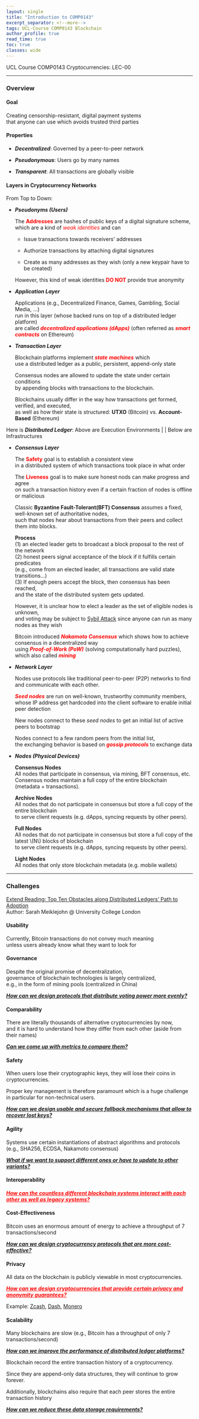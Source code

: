 ```yaml
---
layout: single
title: "Introduction to COMP0143"
excerpt_separator: <!--more-->
tags: UCL-Course COMP0143 Blockchain
author_profile: true
read_time: true
toc: true
classes: wide
---
```


UCL Course COMP0143 Cryptocurrencies: LEC-00

<!--more-->

---
### Overview

#### Goal

Creating censorship-resistant, digital payment systems  
that anyone can use which avoids trusted third parties

#### Properties

- ***Decentralized***: Governed by a peer-to-peer network

- ***Pseudonymous***: Users go by many names

- ***Transparent***: All transactions are globally visible

#### Layers in Cryptocurrency Networks

From Top to Down:

- ***Pseudonyms (Users)***

    The **<span style="color:Red">Addresses</span>** are hashes of public keys of a digital signature scheme,  
    which are a kind of *<span style="color:Red">weak identities</span>* and can

    - Issue transactions towards receivers' addresses
  
    - Authorize transactions by attaching digital signatures

    - Create as many addresses as they wish (only a new keypair have to be created)

    However, this kind of weak identities **<span style="color:Red">DO NOT</span>** provide true anonymity

- ***Application Layer***

    Applications (e.g., Decentralized Finance, Games, Gambling, Social Media, ...)  
    run in this layer (whose backed runs on top of a distributed ledger platform)  
    are called ***<span style="color:Red">decentralized applications (dApps)</span>*** (often referred as ***<span style="color:Red">smart contracts</span>*** on Ethereum)

- ***Transaction Layer***

    Blockchain platforms implement ***<span style="color:Red">state machines</span>*** which  
    use a distributed ledger as a public, persistent, append-only state

    Consensus nodes are allowed to update the state under certain conditions  
    by appending blocks with transactions to the blockchain.

    Blockchains usually differ in the way how transactions get formed, verified, and executed,  
    as well as how their state is structured: **UTXO** (Bitcoin) vs. **Account-Based** (Ethereum)

Here is ***Distributed Ledger***: Above are Execution Environments \| \| Below are Infrastructures

- ***Consensus Layer***

    The **<span style="color:Red">Safety</span>** goal is to establish a consistent view  
    in a distributed system of which transactions took place in what order

    The **<span style="color:Red">Liveness</span>** goal is to make sure honest nods can make progress and agree  
    on such a transaction history even if a certain fraction of nodes is offline or malicious

    Classic **Byzantine Fault-Tolerant(BFT) Consensus** assumes a fixed, well-known set of authoritative nodes,  
    such that nodes hear about transactions from their peers and collect them into blocks.

    **Process**  
    (1) an elected leader gets to broadcast a block proposal to the rest of the network  
    (2) honest peers signal acceptance of the block if it fulfills certain predicates  
    (e.g., come from an elected leader, all transactions are valid state transitions...)  
    (3) If enough peers accept the block, then consensus has been reached,  
    and the state of the distributed system gets updated.

    However, it is unclear how to elect a leader as the set of eligible nodes is unknown,  
    and voting may be subject to [Sybil Attack](https://en.wikipedia.org/wiki/Sybil_attack) since anyone can run as many nodes as they wish

    Bitcoin introduced ***<span style="color:Red">Nakamoto Consensus</span>*** which shows how to achieve consensus in a decentralized way  
    using ***<span style="color:Red">Proof-of-Work (PoW)</span>*** (solving computationally hard puzzles), which also called ***<span style="color:Red">mining</span>***

- ***Network Layer***

    Nodes use protocols like traditional peer-to-peer (P2P) networks to find and communicate with each other.

    ***<span style="color:Red">Seed nodes</span>*** are run on well-known, trustworthy community members,  
    whose IP address get hardcoded into the client software to enable initial peer detection

    New nodes connect to these *seed nodes* to get an initial list of active peers to bootstrap

    Nodes connect to a few random peers from the initial list,   
    the exchanging behavior is based on ***<span style="color:Red">gossip protocols</span>*** to exchange data


- ***Nodes (Physical Devices)***

    **Consensus Nodes**  
    All nodes that participate in consensus, via mining, BFT consensus, etc.  
    Consensus nodes maintain a full copy of the entire blockchain (metadata + transactions).

    **Archive Nodes**  
    All nodes that do not participate in consensus but store a full copy of the entire blockchain  
    to serve client requests (e.g. dApps, syncing requests by other peers).

    **Full Nodes**  
    All nodes that do not participate in consensus but store a full copy of the latest \\(N\\) blocks of blockchain  
    to serve client requests (e.g. dApps, syncing requests by other peers).

    **Light Nodes**  
    All nodes that only store blockchain metadata (e.g. mobile wallets)

---
### Challenges

[Extend Reading: Top Ten Obstacles along Distributed Ledgers’ Path to Adoption](https://smeiklej.com/files/topten.pdf)  
Author: Sarah Meiklejohn @ University College London

#### Usability

Currently, Bitcoin transactions do not convey much meaning  
unless users already know what they want to look for

#### Governance

Despite the original promise of decentralization,  
governance of blockchain technologies is largely centralized,  
e.g., in the form of mining pools (centralized in China)

***<u>How can we design protocols that distribute voting power more evenly?</u>***

#### Comparability

There are literally thousands of alternative cryptocurrencies by now,  
and it is hard to understand how they differ from each other (aside from their names)

***<u>Can we come up with metrics to compare them?</u>***

#### Safety

When users lose their cryptographic keys, they will lose their coins in cryptocurrencies.

Proper key management is therefore paramount which is a huge challenge in particular for non-technical users.

***<u>How can we design usable and secure fallback mechanisms that allow to recover lost keys?</u>***

#### Agility

Systems use certain instantiations of abstract algorithms and protocols (e.g., SHA256, ECDSA, Nakamoto consensus)

***<u>What if we want to support different ones or have to update to other variants?</u>***

#### Interoperability

***<span style="color:Red"><u>How can the countless different blockchain systems interact with each other as well as legacy systems?</u></span>***

#### Cost-Effectiveness

Bitcoin uses an enormous amount of energy to achieve a throughput of 7 transactions/second

***<u>How can we design cryptocurrency protocols that are more cost-effective?</u>***

#### Privacy

All data on the blockchain is publicly viewable in most cryptocurrencies.

***<span style="color:Red"><u>How can we design cryptocurrencies that provide certain privacy and anonymity guarantees?</u></span>***

Example: [Zcash](https://z.cash/), [Dash](https://www.dash.org/), [Monero](https://www.getmonero.org/)

#### Scalability

Many blockchains are slow (e.g., Bitcoin has a throughput of only 7 transactions/second)

***<u>How can we improve the performance of distributed ledger platforms?</u>***

Blockchain record the entire transaction history of a cryptocurrency.

Since they are append-only data structures, they will continue to grow forever.

Additionally, blockchains also require that each peer stores the entire transaction history

***<u>How can we reduce these data storage requirements?</u>***